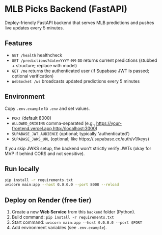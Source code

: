 # MLB Picks Backend (FastAPI)

Deploy-friendly FastAPI backend that serves MLB predictions and pushes live updates every 5 minutes.

## Features
- `GET /health` healthcheck
- `GET /predictions?date=YYYY-MM-DD` returns current predictions (stubbed + structure; replace with model)
- `GET /me` returns the authenticated user (if Supabase JWT is passed; optional verification)
- `WebSocket /ws` broadcasts updated predictions every 5 minutes

## Environment
Copy `.env.example` to `.env` and set values.

- `PORT` (default 8000)
- `ALLOWED_ORIGINS` comma-separated (e.g., https://your-frontend.vercel.app,http://localhost:3000)
- `SUPABASE_JWT_AUDIENCE` (optional; typically 'authenticated')
- `SUPABASE_JWKS_URL` (optional; like https://<your-project>.supabase.co/auth/v1/keys)

If you skip JWKS setup, the backend won't strictly verify JWTs (okay for MVP if behind CORS and not sensitive).

## Run locally
```bash
pip install -r requirements.txt
uvicorn main:app --host 0.0.0.0 --port 8000 --reload
```

## Deploy on Render (free tier)
1. Create a new **Web Service** from this `backend` folder (Python). 
2. Build command: `pip install -r requirements.txt`
3. Start command: `uvicorn main:app --host 0.0.0.0 --port $PORT`
4. Add environment variables (see `.env.example`).
